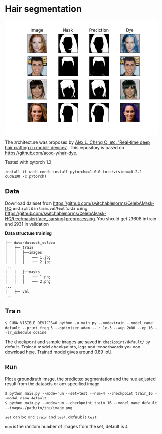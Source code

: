 # Hair segmentation
<img src="./sample.png" width="576"/>

The architecture was proposed by [Alex L. Cheng C, etc. 'Real-time deep hair matting on mobile devices'](https://arxiv.org/pdf/1712.07168.pdf). This repository is based on https://github.com/aobo-y/hair-dye.

Tested with pytorch 1.0 
```
install it with conda install pytorch==1.0.0 torchvision==0.2.1 cuda100 -c pytorch)
```

## Data

Download dataset from https://github.com/switchablenorms/CelebAMask-HQ and split it in train/val/test folds using https://github.com/switchablenorms/CelebAMask-HQ/tree/master/face_parsing#preprocessing. You should get 23608 in train and 2931 in validation.


**Data structure training**
```
├── data/dataset_celeba
│   ├── train
│   │   ├──images
│   │   │   ├── 1.jpg
│   │   │   ├── 2.jpg
...
│   │   ├──masks
│   │   │   ├── 1.png
│   │   │   ├── 2.png
...
│   ├── val
...
```

## Train

```
$ CUDA_VISIBLE_DEVICES=0 python -u main.py --mode=train --model_name default --print_freq 5 --optimizer adam --lr 1e-3 --wup 2000 --ep 16 --lr_schedule cosine
```

The checkpoint and sample images are saved in `checkpoint/default/` by default.
Trained model checkpoints, logs and tensorboards you can download [here](https://drive.google.com/drive/folders/1xg4m50SLbKgQWEXUpVUn1Af2HtsR7faU?usp=sharing). 
Trained model gives around 0.89 IoU.

## Run

Plot a groundtruth image, the predicted segmentation and the hue adjusted result from the datasets or any specified image

```
$ python main.py --mode=run --set=test --num=4 --checkpoint train_16 --model_name default
$ python main.py --mode=run --checkpoint train_16 --model_name default --image=./path/to/the/image.png
```

`set` can be one `train` and `test`, default is `test`

`num` is the random number of images from the set, default is `4`

